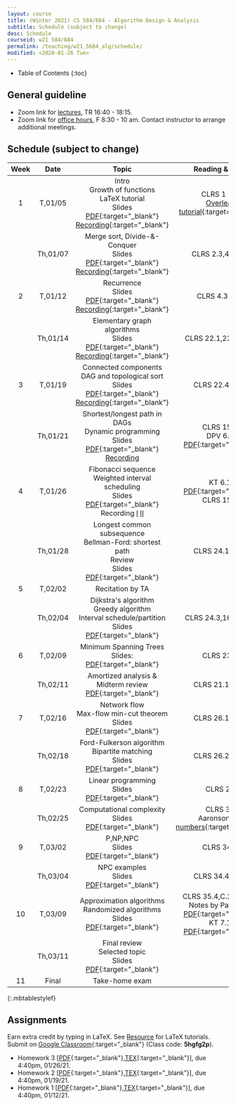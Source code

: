 ```yaml
---
layout: course
title: (Winter 2021) CS 584/684 - Algorithm Design & Analysis
subtitle: Schedule (subject to change)
desc: Schedule
courseid: w21 584/684
permalink: /teaching/w21_5684_alg/schedule/
modified: <2020-01-26 Tue>
---
```

* Table of Contents
{:toc}

## General guideline
* Zoom link for [lectures](https://pdx.zoom.us/j/84351442295?pwd=U29FUDRIdFlIVkUvVkFnQy9NUVdtQT09), TR 16:40 - 18:15. 
* Zoom link for [office hours](https://pdx.zoom.us/j/88237483669?pwd=LzEveUtKVG96ZXRuVVZTWDY2a0Judz09), F 8:30 - 10 am. Contact instructor to arrange additional meetings. 

## Schedule (subject to change)

| Week | Date  | Topic | Reading & Note |
|:-----:| :---------: |:----------:|:-----:|
|1| T,01/05  | Intro <br> Growth of functions <br> LaTeX tutorial <br> Slides [PDF]({{base}}/teaching/w21_5684_alg/w21_5684_lec1.pdf){:target="_blank"} [Recording](https://pdx.zoom.us/rec/share/PjKjoacq13lxo8PUXxrB8HmSzeheoJggZ2JmiUKCqXPc-FdRdluY0ggW1xgCEeCk.3Wa7EAItHd0tJl4q){:target="_blank"} | CLRS 1 - 3 <br> [Overleaf tutorial](https://www.overleaf.com/learn/latex/Tutorials){:target="_blank"} |
|| Th,01/07 | Merge sort, Divide-&-Conquer <br> Slides [PDF]({{base}}/teaching/w21_5684_alg/w21_5684_lec2.pdf){:target="_blank"} [Recording](https://pdx.zoom.us/rec/share/IFb5wGUctjCLaNkHK2hiNWzIn51LrKnvAzaPjgiIk6FRfynb-MIoazLlZafZJgAH.LZkQb9603MAfvXcj){:target="_blank"} | CLRS 2.3,4.1,4.2 |
|2| T,01/12 | Recurrence <br> Slides [PDF]({{base}}/teaching/w21_5684_alg/w21_5684_lec3.pdf){:target="_blank"} [Recording](https://pdx.zoom.us/rec/share/F3BB9X-_8e8Nb1X6gwXp52848ucBV9GBFOpWqMMx_7uvngpCUJYR_n3YTeRvLe4F.bMDf995G0n5-md3M){:target="_blank"} | CLRS 4.3-4.5| 
|| Th,01/14 | Elementary graph algorithms <br> Slides [PDF]({{base}}/teaching/w21_5684_alg/w21_5684_lec4.pdf){:target="_blank"} [Recording](https://pdx.zoom.us/rec/share/fWIA_ox4Ubw_EPUx9xQNsOXXNZqdFBWStiaslbGcsyw_RAXv27jvVQ-7AbF1ZUFf.EY-EX-4ZbDHzcQPh){:target="_blank"}| CLRS 22.1,22.3,10.1|
|3| T,01/19| Connected components <br> DAG and topological sort <br> Slides [PDF]({{base}}/teaching/w21_5684_alg/w21_5684_lec5.pdf){:target="_blank"} [Recording](https://pdx.zoom.us/rec/share/ypJWLCayEmwZ7nP3ZGascnqY-YKjQQ-bAaXcTX4A5RG0O9535lC7ehQ_uaWUJnSH.49ov6BFMskrenn_9){:target="_blank"} | CLRS 22.4,22.5 |
|| Th,01/21 |  Shortest/longest path in DAGs <br> Dynamic programming <br> Slides [PDF]({{base}}/teaching/w21_5684_alg/w21_5684_lec6.pdf){:target="_blank"} [Recording](https://pdx.zoom.us/rec/share/aK9bYlcit6IWWJSN-9_1ANqIPubypCMJJcQ2q9ott5HVUH8kYgx2GZhWQOdVYvgn.NDAwjA-4blxldtjq)| CLRS 15.3 <br> DPV 6.2 [PDF]({{base}}/teaching/w21_5684_alg/longest_inc_seq.pdf){:target="_blank"} |
|4| T,01/26 | Fibonacci sequence <br> Weighted interval scheduling <br> Slides [PDF]({{base}}/teaching/w21_5684_alg/w21_5684_lec7.pdf){:target="_blank"} Recording [I](https://pdx.zoom.us/rec/share/qYuWeKIrSEMd7caxc5kE5WRfwjvYqa6x0pixMluoNbnVEvBqig8LSictQ0KYisP-.59MZHmMpiPkEqCnx) [II](https://pdx.zoom.us/rec/share/0KoV_K_Y2wi-xU4Dw4HfcBB4M-18FGGbRwMOTjkMqAOPxg-FkZZQQWvwVm0fRXFp.ukpVY_Lr15yyNLrq) |  KT 6.1 [PDF]({{base}}/teaching/w21_5684_alg/weighted_interval_scheduling.pdf){:target="_blank"} <br>  CLRS 15.4|
|| Th,01/28 | Longest common subsequence <br>  Bellman-Ford: shortest path <br> Review <br> Slides [PDF]({{base}}/teaching/w21_5684_alg/w21_5684_lec8.pdf){:target="_blank"} |CLRS 24.1,24.2|
|5| T,02/02| Recitation by TA| |
|| Th,02/04 | Dijkstra's algorithm <br> Greedy algorithm <br> Interval schedule/partition <br> Slides [PDF]({{base}}/teaching/w21_5684_alg/w21_5684_lec10.pdf){:target="_blank"} |  CLRS 24.3,16.1,16.2 |
|6| T,02/09| Minimum Spanning Trees <br> Slides: [PDF]({{base}}/teaching/w21_5684_alg/w21_5684_lec11.pdf){:target="_blank"}| CLRS 23,6|
||Th,02/11 | Amortized analysis & Midterm review <br> [PDF]({{base}}/teaching/w21_5684_alg/w21_5684_lec12.pdf){:target="_blank"} | CLRS 21.1,21.2 |
|7| T,02/16 | Network flow <br> Max-flow min-cut theorem <br> Slides [PDF]({{base}}/teaching/w21_5684_alg/w21_5684_lec13.pdf){:target="_blank"} | CLRS 26.1,26.2 |
|| Th,02/18 | Ford-Fulkerson algorithm <br> Bipartite matching <br> Slides [PDF]({{base}}/teaching/w21_5684_alg/w21_5684_lec14.pdf){:target="_blank"} | CLRS 26.2,26.3 |
|8| T,02/23 | Linear programming <br> Slides [PDF]({{base}}/teaching/w21_5684_alg/w21_5684_lec15.pdf){:target="_blank"} | CLRS 29 |
|| Th,02/25| Computational complexity <br> Slides [PDF]({{base}}/teaching/w21_5684_alg/w21_5684_lec16.pdf){:target="_blank"} | CLRS 34 <br> Aaronson [big numbers](https://www.scottaaronson.com/writings/bignumbers.html){:target="_blank"} |
|9| T,03/02 | P,NP,NPC <br> Slides [PDF]({{base}}/teaching/w21_5684_alg/w21_5684_lec17.pdf){:target="_blank"} |  CLRS 34.3 |
|| Th,03/04 | NPC examples  <br> Slides [PDF]({{base}}/teaching/w21_5684_alg/w21_5684_lec18.pdf){:target="_blank"}| CLRS 34.4,34.5 |
|10| T,03/09| Approximation algorithms <br> Randomized algorithms <br> Slides [PDF]({{base}}/teaching/w21_5684_alg/w21_5684_lec19.pdf){:target="_blank"}  | CLRS 35.4,C.2,5.2,5.3 <br> Notes by Panigrahi [PDF](https://www2.cs.duke.edu/courses/fall15/compsci532/scribe_notes/lec13.pdf){:target="_blank"} <br> KT 7.1 [PDF]({{base}}/teaching/f19_629_alg/f19_629_rand_KT.pdf){:target="_blank"} |
|| Th,03/11| Final review<br> Selected topic <br> Slides [PDF]({{base}}/teaching/w21_5684_alg/w21_5684_lec20.pdf){:target="_blank"}| |
|11| Final | Take-home exam | |
{:.mbtablestylef}

## Assignments

Earn extra credit by typing in LaTeX. See [Resource]({{base}}/teaching/w21_5684_alg/resource/) for LaTeX tutorials. Submit on [Google Classroom](https://classroom.google.com/c/MjU0NTY2NTg5OTMy?cjc=5hgfg2p){:target="_blank"} (Class code: **5hgfg2p**).
*  Homework 3
   [[PDF]({{base}}/teaching/w21_5684_alg/w21_5684_hw3.pdf){:target="_blank"},[TEX]({{base}}/teaching/w21_5684_alg/w21_5684_hw3.tex){:target="_blank"}],
   due 4:40pm, 01/26/21. 
*  Homework 2
   [[PDF]({{base}}/teaching/w21_5684_alg/w21_5684_hw2.pdf){:target="_blank"},[TEX]({{base}}/teaching/w21_5684_alg/w21_5684_hw2.tex){:target="_blank"}],
   due 4:40pm, 01/19/21. 
*  Homework 1
   [[PDF]({{base}}/teaching/w21_5684_alg/w21_5684_hw1.pdf){:target="_blank"},[TEX]({{base}}/teaching/w21_5684_alg/w21_5684_hw1.tex){:target="_blank"}],
   due 4:40pm, 01/12/21. 
